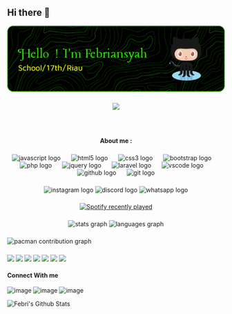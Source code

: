 ## Hi there 👋

![Kyouya-ind](img/github-header-image.png)
###

<div align="center">
  <img height="150" src="https://i.imgflip.com/65efzo.gif"  />
</div>

###
<br clear="both">

<h4 align="center">About me :</h4>

###

<div align="center">
  <img src="https://skillicons.dev/icons?i=js" height="35" alt="javascript logo"  />
  <img width="16" />
  <img src="https://cdn.jsdelivr.net/gh/devicons/devicon/icons/html5/html5-original.svg" height="35" alt="html5 logo"  />
  <img width="16" />
  <img src="https://cdn.jsdelivr.net/gh/devicons/devicon/icons/css3/css3-original.svg" height="35" alt="css3 logo"  />
  <img width="16" />
  <img src="https://skillicons.dev/icons?i=bootstrap" height="35" alt="bootstrap logo"  />
  <img width="16" />
  <img src="https://cdn.simpleicons.org/php/777BB4" height="35" alt="php logo"  />
  <img width="16" />
  <img src="https://cdn.simpleicons.org/jquery/0769AD" height="35" alt="jquery logo"  />
  <img width="16" />
  <img src="https://cdn.jsdelivr.net/gh/devicons/devicon/icons/laravel/laravel-original.svg" height="35" alt="laravel logo"  />
  <img width="16" />
  <img src="https://cdn.jsdelivr.net/gh/devicons/devicon/icons/vscode/vscode-original.svg" height="35" alt="vscode logo"  />
  <img width="16" />
  <img src="https://skillicons.dev/icons?i=github" height="35" alt="github logo"  />
  <img width="16" />
  <img src="https://skillicons.dev/icons?i=git" height="35" alt="git logo"  />
</div>

###

<div align="center">
  <img src="https://img.shields.io/static/v1?message=Instagram&logo=instagram&label=&color=E4405F&logoColor=white&labelColor=&style=for-the-badge" height="35" alt="instagram logo"  />
  <img src="https://img.shields.io/static/v1?message=Discord&logo=discord&label=&color=7289DA&logoColor=white&labelColor=&style=for-the-badge" height="35" alt="discord logo"  />
  <img src="https://img.shields.io/static/v1?message=Whatsapp&logo=whatsapp&label=&color=25D366&logoColor=white&labelColor=&style=for-the-badge" height="35" alt="whatsapp logo"  />
</div>

###

<div align="center">
  <a href="https://open.spotify.com/user/314gxfcuiloltepil547rwauzwai">
    <img src="https://spotify-recently-played-readme.vercel.app/api?user=314gxfcuiloltepil547rwauzwai&count=4&unique=false" alt="Spotify recently played"  />
  </a>
</div>

###

<div align="center">
  <img src="https://github-readme-stats.vercel.app/api?username=kyouya-ind&hide_title=false&hide_rank=false&show_icons=true&include_all_commits=true&count_private=true&disable_animations=false&theme=dracula&locale=en&hide_border=false" height="150" alt="stats graph"  />
  <img src="https://github-readme-stats.vercel.app/api/top-langs?username=kyouya-ind&locale=en&hide_title=false&layout=compact&card_width=320&langs_count=5&theme=dracula&hide_border=false" height="150" alt="languages graph"  />
</div>

###

<picture>
  <source media="(prefers-color-scheme: dark)" srcset="https://raw.githubusercontent.com/kyouya-ind/kyouya-ind/output/pacman-contribution-graph-dark.svg">
  <source media="(prefers-color-scheme: light)" srcset="https://raw.githubusercontent.com/kyouya-ind/kyouya-ind/output/pacman-contribution-graph.svg">
  <img alt="pacman contribution graph" src="https://raw.githubusercontent.com/kyouya-ind/kyouya-ind/output/pacman-contribution-graph.svg">
</picture>

###

<img src="https://img.shields.io/badge/Bootstrap-563D7C?style=for-the-badge&logo=bootstrap&logoColor=white" /> <img src="https://img.shields.io/badge/Laravel-FF2D20?style=for-the-badge&logo=laravel&logoColor=white" /> <img src="https://img.shields.io/badge/Node%20js-339933?style=for-the-badge&logo=nodedotjs&logoColor=white" /> <img src="https://img.shields.io/badge/React-20232A?style=for-the-badge&logo=react&logoColor=61DAFB" /> <img src="https://img.shields.io/badge/HTML5-E34F26?style=for-the-badge&logo=html5&logoColor=white" /> <img src="https://img.shields.io/badge/JavaScript-323330?style=for-the-badge&logo=javascript&logoColor=F7DF1E" /> <img src="https://img.shields.io/badge/CSS3-1572B6?style=for-the-badge&logo=css3&logoColor=white" />







#### Connect With me

![image](https://img.shields.io/badge/Instagram-E4405F?style=for-the-badge&logo=instagram&logoColor=white)   ![image](    https://img.shields.io/badge/GitHub-100000?style=for-the-badge&logo=github&logoColor=white)   ![image](    https://img.shields.io/badge/LinkedIn-0077B5?style=for-the-badge&logo=linkedin&logoColor=white)




![Febri's Github Stats](https://github-readme-stats.vercel.app/api?username=Kyouya-ind)
